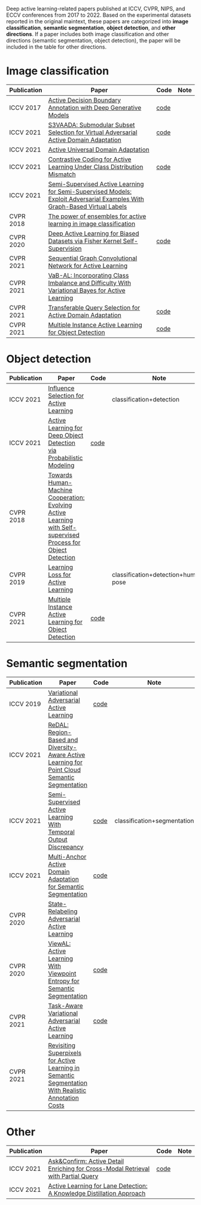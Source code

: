 Deep active learning-related papers published at ICCV, CVPR, NIPS, and ECCV conferences from 2017 to 2022. Based on the experimental datasets reported in the original maintext, these papers are categorized into **image classification**, **semantic segmentation**, **object detection**, and **other directions**. If a paper includes both image classification and other directions (semantic segmentation, object detection), the paper will be included in the table for other directions.
# Image classification
| Publication| Paper | Code | Note |
|--|--|--|--|
| ICCV 2017 | [ Active Decision Boundary Annotation with Deep Generative Models](https://arxiv.org/abs/1703.06971) | [code](https://github.com/MiriamHu/ActiveBoundary) |
| ICCV 2021 | [S3VAADA: Submodular Subset Selection for Virtual Adversarial Active Domain Adaptation](https://openaccess.thecvf.com/content/ICCV2021/papers/Rangwani_S3VAADA_Submodular_Subset_Selection_for_Virtual_Adversarial_Active_Domain_Adaptation_ICCV_2021_paper.pdf)| [code](https://github.com/val-iisc/s3vaada) |
| ICCV 2021 | [Active Universal Domain Adaptation](https://openaccess.thecvf.com/content/ICCV2021/papers/Ma_Active_Universal_Domain_Adaptation_ICCV_2021_paper.pdf) |
| ICCV 2021 | [Contrastive Coding for Active Learning Under Class Distribution Mismatch](https://openaccess.thecvf.com/content/ICCV2021/papers/Du_Contrastive_Coding_for_Active_Learning_Under_Class_Distribution_Mismatch_ICCV_2021_paper.pdf) |  [code](https://github.com/RUC-DWBI-ML/CCAL) |
| ICCV 2021 | [Semi-Supervised Active Learning for Semi-Supervised Models: Exploit Adversarial Examples With Graph-Based Virtual Labels](https://openaccess.thecvf.com/content/ICCV2021/papers/Guo_Semi-Supervised_Active_Learning_for_Semi-Supervised_Models_Exploit_Adversarial_Examples_With_ICCV_2021_paper.pdf) |
| CVPR 2018  | [ 	The power of ensembles for active learning in image classification ]( https://openaccess.thecvf.com/content_cvpr_2018/papers/Beluch_The_Power_of_CVPR_2018_paper.pdf ) |
| CVPR 2020  | [Deep Active Learning for Biased Datasets via Fisher Kernel Self-Supervision]( https://arxiv.org/pdf/2003.00393.pdf) | [code](https://github.com/gudovskiy/al-fk-self-supervision) |
| CVPR 2021  | [Sequential Graph Convolutional Network for Active Learning]( https://arxiv.org/abs/2006.10219) |
| CVPR 2021  | [ VaB-AL: Incorporating Class Imbalance and Difficulty With Variational Bayes for Active Learning ]( https://openaccess.thecvf.com/content/CVPR2021/papers/Choi_VaB-AL_Incorporating_Class_Imbalance_and_Difficulty_With_Variational_Bayes_for_CVPR_2021_paper.pdf ) |
| CVPR 2021  | [ Transferable Query Selection for Active Domain Adaptation ]( https://openaccess.thecvf.com/content/CVPR2021/papers/Fu_Transferable_Query_Selection_for_Active_Domain_Adaptation_CVPR_2021_paper.pdf ) | [code](https://github.com/thuml/Transferable-Query-Selection) |
| CVPR 2021  | [ Multiple Instance Active Learning for Object Detection ](https://arxiv.org/abs/2104.02324) | [code](https://github.com/yuantn/MI-AOD) |

# Object detection
| Publication| Paper | Code | Note |
|--|--|--|--|
| ICCV 2021  |  [Influence Selection for Active Learning](https://openaccess.thecvf.com/content/ICCV2021/papers/Liu_Influence_Selection_for_Active_Learning_ICCV_2021_paper.pdf)  | | classification+detection
| ICCV 2021  |  [Active Learning for Deep Object Detection via Probabilistic Modeling](https://openaccess.thecvf.com/content/ICCV2021/papers/Choi_Active_Learning_for_Deep_Object_Detection_via_Probabilistic_Modeling_ICCV_2021_paper.pdf)  | [code](https://github.com/NVlabs/AL-MDN) |
| CVPR 2018  | [ Towards Human-Machine Cooperation: Evolving Active Learning with Self-supervised Process for Object Detection	 ]( https://arxiv.org/pdf/1803.09867.pdf ) |
| CVPR 2019  | [ Learning Loss for Active Learning 	 ]( https://openaccess.thecvf.com/content_CVPR_2019/papers/Yoo_Learning_Loss_for_Active_Learning_CVPR_2019_paper.pdf ) | | classification+detection+human-pose 
| CVPR 2021 | [Multiple Instance Active Learning for Object Detection](https://openaccess.thecvf.com/content/CVPR2021/html/Yuan_Multiple_Instance_Active_Learning_for_Object_Detection_CVPR_2021_paper.html) | [code](https://github.com/yuantn/MI-AOD) |

# Semantic segmentation
| Publication| Paper | Code | Note |
|--|--|--|--|
| ICCV 2019 | [Variational Adversarial Active Learning ](https://arxiv.org/abs/1904.00370) | [code](https://github.com/sinhasam/vaal) | | classification+segmentation
| ICCV 2021  |  [ReDAL: Region-Based and Diversity-Aware Active Learning for Point Cloud Semantic Segmentation](https://openaccess.thecvf.com/content/ICCV2021/papers/Wu_ReDAL_Region-Based_and_Diversity-Aware_Active_Learning_for_Point_Cloud_Semantic_ICCV_2021_paper.pdf)  |
| ICCV 2021  |  [Semi-Supervised Active Learning With Temporal Output Discrepancy](https://openaccess.thecvf.com/content/ICCV2021/papers/Huang_Semi-Supervised_Active_Learning_With_Temporal_Output_Discrepancy_ICCV_2021_paper.pdf)  | [code](https://github.com/siyuhuang/TOD) | classification+segmentation
| ICCV 2021  |  [Multi-Anchor Active Domain Adaptation for Semantic Segmentation](https://openaccess.thecvf.com/content/ICCV2021/papers/Ning_Multi-Anchor_Active_Domain_Adaptation_for_Semantic_Segmentation_ICCV_2021_paper.pdf)  | [code](https://github.com/munanning/MADA) |
| CVPR  2020 |  [State-Relabeling Adversarial Active Learning](https://openaccess.thecvf.com/content_CVPR_2020/papers/Zhang_State-Relabeling_Adversarial_Active_Learning_CVPR_2020_paper.pdf)  |
| CVPR  2020 |  [ViewAL: Active Learning With Viewpoint Entropy for Semantic Segmentation](https://openaccess.thecvf.com/content_CVPR_2020/papers/Siddiqui_ViewAL_Active_Learning_With_Viewpoint_Entropy_for_Semantic_Segmentation_CVPR_2020_paper.pdf)  | [code](https://github.com/nihalsid/ViewAL) |
| CVPR  2021 |  [Task-Aware Variational Adversarial Active Learning](https://arxiv.org/abs/2002.04709)  | [code](https://github.com/cubeyoung/TA-VAAL) |
| CVPR  2021 |  [Revisiting Superpixels for Active Learning in Semantic Segmentation With Realistic Annotation Costs](https://openaccess.thecvf.com/content/CVPR2021/papers/Cai_Revisiting_Superpixels_for_Active_Learning_in_Semantic_Segmentation_With_Realistic_CVPR_2021_paper.pdf)  |

# Other
| Publication| Paper | Code | Note |
|--|--|--|--|
| ICCV 2021  |  [ Ask&Confirm: Active Detail Enriching for Cross-Modal Retrieval with Partial Query](https://openaccess.thecvf.com/content/ICCV2021/papers/Cai_AskConfirm_Active_Detail_Enriching_for_Cross-Modal_Retrieval_With_Partial_Query_ICCV_2021_paper.pdf) | [code](https://github.com/CuthbertCai/Ask-Confirm) |
| ICCV 2021  |  [Active Learning for Lane Detection: A Knowledge Distillation Approach](https://openaccess.thecvf.com/content/ICCV2021/papers/Peng_Active_Learning_for_Lane_Detection_A_Knowledge_Distillation_Approach_ICCV_2021_paper.pdf)  |

